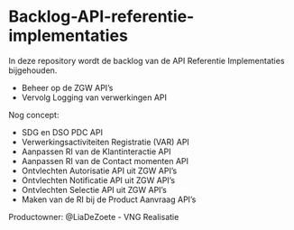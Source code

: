 # Backlog-API-referentie-implementaties

In deze repository wordt de backlog van de API Referentie Implementaties bijgehouden.


*	Beheer op de ZGW API’s 
*	Vervolg Logging van verwerkingen API

Nog concept:
*	SDG en DSO PDC API
*	Verwerkingsactiviteiten Registratie (VAR) API
*	Aanpassen RI van de Klantinteractie API
*	Aanpassen RI van de Contact momenten API
*	Ontvlechten Autorisatie API uit ZGW API’s
*	Ontvlechten Notificatie API uit ZGW API’s
*	Ontvlechten Selectie API uit ZGW API’s
*	Maken van de RI bij de Product Aanvraag API’s


Productowner: @LiaDeZoete - VNG Realisatie

